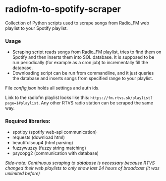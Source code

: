 # radiofm-to-spotify-scraper

Collection of Python scripts used to scrape songs from Radio_FM web playlist to your Spotify playlist.

### Usage

- Scraping script reads songs from Radio_FM playlist, tries to find them on Spotify and then inserts them into SQL database. It is supposed to be run periodically (for example as a cron job) to incrementally fill the database.
- Downloading script can be run from commandline, and it just queries the database and inserts songs from specified range to your playlist.

File *config.json* holds all settings and auth ids.

Link to the radiofm playlist looks like this: `https://fm.rtvs.sk/playlist?page=1#playlist`. Any other RTVS radio station can be scraped the same way. 

### Required libraries:
- spotipy (spotify web-api communication)
- requests (download html)
- beautifulsoup4 (html parsing)
- fuzzywuzzy (fuzzy string matching)
- psycopg2 (communication with database)

*Side-note: Continuous scraping to database is necessary because RTVS changed their web playlists to only show last 24 hours of broadcast (it was unlimited before)*
